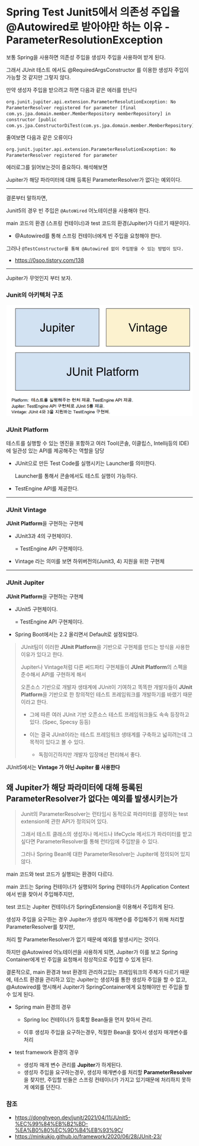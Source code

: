 

# Spring Test Junit5에서 의존성 주입을 @Autowired로 받아야만 하는 이유 - ParameterResolutionException



보통 Spring을 사용하면 의존성 주입을 생성자 주입을 사용하여 받게 된다.

그래서 JUnit 테스트 에서도 @RequiredArgsConstructor 를 이용한 생성자 주입이 가능할 것 같지만 그렇지 않다.

만약 생성자 주입을 받으려고 하면 다음과 같은 에러를 만난다

```
org.junit.jupiter.api.extension.ParameterResolutionException: No ParameterResolver registered for parameter [final com.ys.jpa.domain.member.MemberRepository memberRepository] in constructor [public com.ys.jpa.ConstructorDiTest(com.ys.jpa.domain.member.MemberRepository)].
```

줄여보면 다음과 같은 오류이다

```
org.junit.jupiter.api.extension.ParameterResolutionException: No ParameterResolver registered for parameter
```

에러로그를 읽어보는것이 중요하다. 해석해보면

Jupiter가 해당 파라미터에 대해 등록된 ParameterResolver가 없다는 예외이다.





---

결론부터 말하자면,

 Junit5의 경우 빈 주입은 `@AutoWired` 어노테이션을 사용해야 한다. 

main 코드의 환경 (스프링 컨테이너)과 test 코드의 환경(Jupiter)가 다르기 때문이다. 

* @Autowired를 통해 스프링 컨테이너에게 빈 주입을 요청해야 한다. 



그러나 ` @TestConstructor를 통해 @Autowired 없이 주입받을 수 있는 방법이 있다. `

* https://0soo.tistory.com/138



---



Jupiter가 무엇인지 부터 보자.



###  Junit의 아키텍처 구조

<img src="https://github.com/devYSK/java-application-test-Various-ways/blob/master/img/2020-12-20-23-55-43.png?raw=true">

### JUnit Platform

테스트를 실행할 수 있는 엔진을 포함하고 여러 Tool(콘솔, 이클립스, Intellij등의 IDE)에 일관성 있는 API를 제공해주는 역할을 담당

- JUnit으로 만든 Test Code를 실행시키는 Launcher를 의미한다.

  Launcher를 통해서 콘솔에서도 테스트 실행이 가능하다.

- TestEngine API를 제공한다.

------

### JUnit Vintage

**JUnit Platform**을 구현하는 구현체

- JUnit3과 4의 구현체이다.

  = TestEngine API 구현체이다.

- Vintage 라는 의미를 보면 하위버전의(Junit3, 4) 지원을 위한 구현체

------

### JUnit Jupiter

**JUnit Platform**을 구현하는 구현체

- JUnit5 구현체이다.

  = TestEngine API 구현체이다.

- Spring Boot에서는 2.2 올리면서 Default로 설정되었다.



> JUnit팀이 이러한 **JUnit Platform**을 기반으로 구현체를 만드는 방식을 사용한 이유가 있다고 한다.
>
> Jupiter나 Vintage처럼 다른 써드파티 구현체들이 **JUnit Platform**의 스펙을 준수해서 API를 구현하게 해서
>
> 오픈소스 기반으로 개발자 생태계에 JUnit이 기여하고 똑똑한 개발자들이 **JUnit Platform**을 기반으로 한 창의적인 테스트 프레임워크를 개발하기를 바랬기 때문이라고 한다.
>
> * 그에 따른 여러 JUnit 기반 오픈소스 테스트 프레임워크들도 속속 등장하고 있다. (Spec, Specsy 등등)
>
> * 이는 결국 JUnit이라는 테스트 프레임워크 생태계를 구축하고 넓히려는데 그 목적이 있다고 볼 수 있다. 
>   * 독점이긴하지만 개발자 입장에선 편리해서 좋다. 



JUnit5에서는 **Vintage 가 아닌 Jupiter 를 사용한다** 



## 왜 Jupiter가 해당 파라미터에 대해 등록된 ParameterResolver가 없다는 예외를 발생시키는가



> Junit의 ParameterResolver는 런타임시 동적으로 파라미터를 결정하는 test extension에 관한 API가 정의되어 있다.
>
> 그래서 테스트 클래스의 생성자나 메서드나 lifeCycle 메서드가 파라미터를 받고싶다면 ParameterResolver를 통해 런타임에 주입받을 수 있다.
>
> 그러나 Spring Bean에 대한 ParameterResolver는 Jupiter에 정의되어 있지 않다. 



main 코드와 test 코드가 실행되는 환경이 다르다.

main 코드는 Spring 컨테이너가 실행되어 Spring 컨테이너가 Application Context에서 빈을 찾아서 주입해주지만,

test 코드는 Jupiter 컨테이너가 SpringExtension을 이용해서 주입하게 된다.

생성자 주입을 요구하는 경우 Jupiter가 생성자 매개변수를 주입해주기 위해 처리할 ParameterResolver를 찾지만, 

처리 할 ParameterResolver가 없기 때문에 예외를 발생시키는 것이다.



하지만 @Autowired 어노테이션을 사용하게 되면, Jupiter가 이를 보고 Spring Container에게 빈 주입을 요청해서 정상적으로 주입할 수 있게 된다. 



결론적으로, main 환경과 test 환경의 관리하고있는 프레임워크의 주체가 다르기 때문에, 테스트 환경을 관리하고 있는 Jupiter는 생성자를 통한 생성자 주입을 할 수 없고, @Autowired를 명시해서 Jupiter가 SpringContainer에게 요청해야만 빈 주입을 할 수 있게 된다.





- Spring main 환경의 경우 

  - Spring Ioc 컨테이너가 등록할 Bean들을 먼저 찾아서 관리.

  - 이후 생성자 주입을 요구하는경우, 적절한 Bean을 찾아서 생성자 매개변수를 처리 

- test framework 환경의 경우 

  - 생성자 매개 변수 관리를 **Jupiter**가 하게된다.
  - 생성자 주입을 요구하는경우, 생성자 매개변수를 처리할 **ParameterResolver**을 찾지만, 주입할 빈들은 스프링 컨테이너가 가지고 있기때문에 처리하지 못하게 예외를 던진다.



### 참조



* https://donghyeon.dev/junit/2021/04/11/JUnit5-%EC%99%84%EB%B2%BD-%EA%B0%80%EC%9D%B4%EB%93%9C/
* https://minkukjo.github.io/framework/2020/06/28/JUnit-23/
